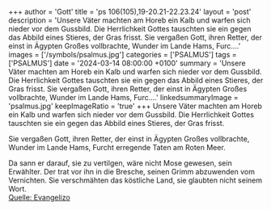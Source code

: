 +++
author = 'Gott'
title = 'ps 106(105),19-20.21-22.23.24'
layout = 'post'
description = 'Unsere Väter machten am Horeb ein Kalb  und warfen sich nieder vor dem Gussbild. Die Herrlichkeit Gottes tauschten sie ein  gegen das Abbild eines Stieres, der Gras frisst.  Sie vergaßen Gott, ihren Retter,  der einst in Ägypten Großes vollbrachte, Wunder im Lande Hams,  Furc....'
images = ['/symbols/psalmus.jpg']
categories = ['PSALMUS']
tags = ['PSALMUS']
date = '2024-03-14 08:00:00 +0100'
summary = 'Unsere Väter machten am Horeb ein Kalb  und warfen sich nieder vor dem Gussbild. Die Herrlichkeit Gottes tauschten sie ein  gegen das Abbild eines Stieres, der Gras frisst.  Sie vergaßen Gott, ihren Retter,  der einst in Ägypten Großes vollbrachte, Wunder im Lande Hams,  Furc....'
linkedsummaryImage = 'psalmus.jpg'
keepImageRatio = 'true'
+++
Unsere Väter machten am Horeb ein Kalb 
und warfen sich nieder vor dem Gussbild.
Die Herrlichkeit Gottes tauschten sie ein 
gegen das Abbild eines Stieres, der Gras frisst.

Sie vergaßen Gott, ihren Retter, 
der einst in Ägypten Großes vollbrachte,
Wunder im Lande Hams, 
Furcht erregende Taten am Roten Meer.<!--more-->

Da sann er darauf, sie zu vertilgen, 
wäre nicht Mose gewesen, sein Erwählter. Der trat vor ihn in die Bresche, 
seinen Grimm abzuwenden vom Vernichten.
Sie verschmähten das köstliche Land, 
sie glaubten nicht seinem Wort.<br> [Quelle: Evangelizo](https://evangeliumtagfuertag.org/DE/gospel)